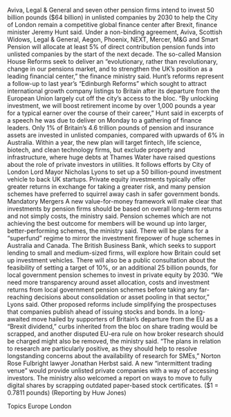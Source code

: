 Aviva, Legal & General and seven other pension firms intend to invest 50 billion pounds ($64 billion) in unlisted companies by 2030 to help the City of London remain a competitive global finance center after Brexit, finance minister Jeremy Hunt said.
Under a non-binding agreement, Aviva, Scottish Widows, Legal & General, Aegon, Phoenix, NEXT, Mercer, M&G and Smart Pension will allocate at least 5% of direct contribution pension funds into unlisted companies by the start of the next decade.
The so-called Mansion House Reforms seek to deliver an “evolutionary, rather than revolutionary, change in our pensions market, and to strengthen the UK’s position as a leading financial center,” the finance ministry said.
Hunt’s reforms represent a follow-up to last year’s “Edinburgh Reforms” which sought to attract international growth company listings to Britain after its departure from the European Union largely cut off the city’s access to the bloc.
“By unlocking investment, we will boost retirement income by over 1,000 pounds a year for a typical earner over the course of their career,” Hunt said in excerpts of a speech he was due to deliver on Monday to a gathering of finance leaders.
Only 1% of Britain’s 4.6 trillion pounds of pension and insurance assets are invested in unlisted companies, compared with upwards of 6% in Australia.
Within a year, the new plan will target fintech, life science, biotech, and clean technology firms, but exclude property and infrastructure, where huge debts at Thames Water have raised questions about the role of private investors in utilities.
It follows efforts by City of London Lord Mayor Nicholas Lyons to set up a 50 billion-pound investment vehicle to back UK startups.
Private equity investments typically offer greater returns in exchange for taking a greater risk, and many pension schemes have preferred to squirrel away cash in safer government bonds.
Mandatory Mergers
A new value-for-money framework will make clear that investments by pension firms should be based on overall long-term returns and not simply costs, the ministry said.
Pension schemes which are not achieving the best outcome for members will be wound up into larger, better-performing schemes, the ministry said. There will be plans for a “superfund” regime to mirror the investment firepower of huge schemes in Australia and Canada.
The British Business Bank, which seeks to support lending to small and medium-sized firms, will explore how Britain could set up investment vehicles.
There will also be a public consultation about the feasibility of setting a target of 10%, or an additional 25 billion pounds, for local government pension schemes to invest in private equity by 2030.
“We need more transparency around asset allocation, costs and investment returns from local government pension schemes before taking any far-reaching decisions about consolidation or asset pooling in that sector,” Lyons said.
Other proposed reforms include simplifying the prospectuses that companies publish ahead of issuing stocks and bonds.
In a long-awaited move hailed by supporters of Britain’s departure from the EU as a “Brexit dividend,” curbs inherited from the bloc on share trading would be scrapped, and another disputed EU-era rule on how broker research should be charged might also be removed, the ministry said.
“The plans in relation to research are particularly positive, as they should help to resolve longstanding concerns about the availability of research for SMEs,” Norton Rose Fulbright lawyer Jonathan Herbst said.
A new “intermittent trading venue” would provide unlisted private companies with a way of accessing investors.
The ministry also welcomed a report on ways to move to fully digital shares by scrapping outdated paper-based stock certificates.
($1 = 0.7811 pounds)
(Reporting by Huw Jones)

Topics
Europe
London
